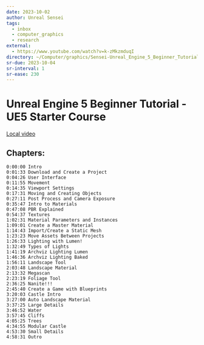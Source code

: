 ```yaml
---
date: 2023-10-02
author: Unreal Sensei
tags:
  - inbox
  - computer_graphics
  - research
external:
  - https://www.youtube.com/watch?v=k-zMkzmduqI
directory: ~/Computer/graphics/Sensei-Unreal_Engine_5_Beginner_Tutorial/
sr-due: 2023-10-04
sr-interval: 1
sr-ease: 230
---
```


# Unreal Engine 5 Beginner Tutorial - UE5 Starter Course

[Local video](file:///home/inom/Computer/graphics/Sensei-Unreal_Engine_5_Beginner_Tutorial/tutorial.mp4)

## Chapters:

    0:00:00 Intro
    0:01:33 Download and Create a Project
    0:04:26 User Interface
    0:11:55 Movement
    0:14:35 Viewport Settings
    0:17:31 Moving and Creating Objects
    0:27:11 Post Process and Camera Exposure
    0:35:47 Intro to Materials
    0:47:08 PBR Explained
    0:54:37 Textures
    1:02:31 Material Parameters and Instances
    1:09:01 Create a Master Material
    1:14:43 Import/Create a Static Mesh
    1:23:23 Move Assets Between Projects
    1:26:33 Lighting with Lumen!
    1:32:49 Types of Lights
    1:41:19 Archviz Lighting Lumen
    1:46:36 Archviz Lighting Baked
    1:56:11 Landscape Tool
    2:03:48 Landscape Material
    2:13:32 Megascan
    2:23:19 Foliage Tool
    2:36:25 Nanite!!!
    2:45:40 Create a Game with Blueprints
    3:20:03 Castle Intro
    3:27:00 Auto Landscape Material
    3:37:25 Large Details
    3:46:52 Water
    3:57:45 Cliffs
    4:05:25 Trees
    4:34:55 Modular Castle
    4:53:30 Small Details
    4:58:31 Outro

